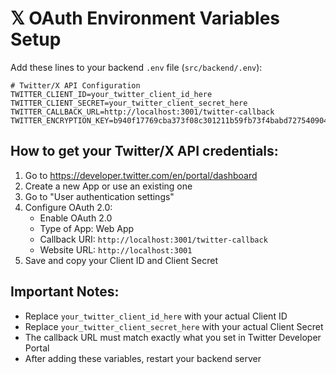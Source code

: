 # 𝕏 OAuth Environment Variables Setup

Add these lines to your backend `.env` file (`src/backend/.env`):

```env
# Twitter/X API Configuration
TWITTER_CLIENT_ID=your_twitter_client_id_here
TWITTER_CLIENT_SECRET=your_twitter_client_secret_here
TWITTER_CALLBACK_URL=http://localhost:3001/twitter-callback
TWITTER_ENCRYPTION_KEY=b940f17769cba373f08c301211b59fb73f4babd727540904f303504b982728f6
```

## How to get your Twitter/X API credentials:

1. Go to https://developer.twitter.com/en/portal/dashboard
2. Create a new App or use an existing one
3. Go to "User authentication settings"
4. Configure OAuth 2.0:
   - Enable OAuth 2.0
   - Type of App: Web App
   - Callback URI: `http://localhost:3001/twitter-callback`
   - Website URL: `http://localhost:3001`
5. Save and copy your Client ID and Client Secret

## Important Notes:

- Replace `your_twitter_client_id_here` with your actual Client ID
- Replace `your_twitter_client_secret_here` with your actual Client Secret
- The callback URL must match exactly what you set in Twitter Developer Portal
- After adding these variables, restart your backend server 